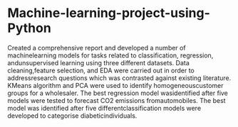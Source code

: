 # Machine-learning-project-using-Python

Created a comprehensive report and developed a number of machinelearning models for tasks related to classification, regression, andunsupervised learning using three different datasets. Data cleaning,feature selection, and EDA were carried out in order to addressresearch questions which was contrasted against existing literature. KMeans algorithm and PCA were used to identify homogeneouscustomer groups for a wholesaler. The best regression model wasidentified after five models were tested to forecast CO2 emissions fromautomobiles. The best model was identified after five differentclassification models were developed to categorise diabeticindividuals.

